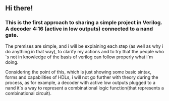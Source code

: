 ## Hi there!

### This is the first approach to sharing a simple project in Verilog. A decoder 4:16 (active in low outputs) connected to a nand gate.


The premises are simple, and i will be explaining each step (as well as why i do anything in that way), to clarify my actions and to try that the people who´s not in knowledge of the basis of verilog can follow properly what i´m doing.

Considering the point of this, which is just showing some basic sintax, forms and capabilities of HDLs, i  will not go further with theory during the process, as for example, a decoder with active low outputs plugged to a nand it´s a way to represent a combinational logic function(that represents a combinational circuit).
